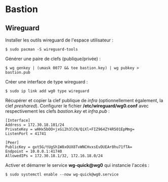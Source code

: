 # Bastion

## Wireguard

Installer les outils wireguard de l'espace utilisateur :
```bash,ignore
$ sudo pacman -S wireguard-tools
```

Générer une paire de clefs (publique/privée) :
```bash,ignore
$ wg genkey | (umask 0077 && tee bastion.key) | wg pubkey > bastion.pub
```

Créer une interface de type wireguard :
```bash,ignore
$ sudo ip link add wg0 type wireguard
```

Récupérer et copier la clef publique de *infra* (optionnellement également, la clef *preshared*).
Configurer le fichier **/etc/wireguard/wg0.conf** avec respectivement les clefs *bastion.key* et
*infra.pub* :
```ini,ignore
[Interface]
Address = 172.30.18.101/24
PrivateKey = wHHx5bOO+jxGi2h3lCN/QiXl+FIZ964ZY4R501EpMmg=
ListenPort = 41741

[Peer]
PublicKey = gxt5G/tUgSh1W8xOUX8TvWNCHvxsEvDUEAr8hu71fTA=
Endpoint = 10.0.0.1:41740
AllowedIPs = 172.30.18.1/32, 172.16.18.0/24
```

Activer et démarrer le service **wg-quick@wg0** qui instancie l'accés :
```bash,ignore
$ sudo systemctl enable --now wg-quick@wg0.service
```
